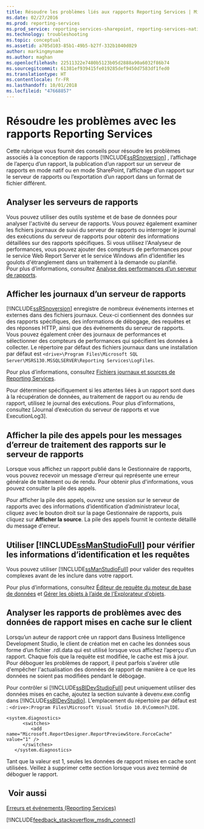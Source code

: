 ```yaml
---
title: Résoudre les problèmes liés aux rapports Reporting Services | Microsoft Docs
ms.date: 02/27/2016
ms.prod: reporting-services
ms.prod_service: reporting-services-sharepoint, reporting-services-native
ms.technology: troubleshooting
ms.topic: conceptual
ms.assetid: a705d103-85b1-49b5-b27f-332b1040d029
author: markingmyname
ms.author: maghan
ms.openlocfilehash: 22511322e7480b5123b05d2888a90a6032f86b74
ms.sourcegitcommit: 61381ef939415fe019285def9450d7583df1fed0
ms.translationtype: HT
ms.contentlocale: fr-FR
ms.lasthandoff: 10/01/2018
ms.locfileid: "47668857"
---
```

# <a name="troubleshoot--reporting-services-report-issues"></a>Résoudre les problèmes avec les rapports Reporting Services
Cette rubrique vous fournit des conseils pour résoudre les problèmes associés à la conception de rapports [!INCLUDE[ssRSnoversion](../../includes/ssrsnoversion.md)] , l’affichage de l’aperçu d’un rapport, la publication d’un rapport sur un serveur de rapports en mode natif ou en mode SharePoint, l’affichage d’un rapport sur le serveur de rapports ou l’exportation d’un rapport dans un format de fichier différent.  
## <a name="monitor-report-servers"></a>Analyser les serveurs de rapports  
Vous pouvez utiliser des outils système et de base de données pour analyser l'activité du serveur de rapports. Vous pouvez également examiner les fichiers journaux de suivi du serveur de rapports ou interroger le journal des exécutions du serveur de rapports pour obtenir des informations détaillées sur des rapports spécifiques. Si vous utilisez l'Analyseur de performances, vous pouvez ajouter des compteurs de performances pour le service Web Report Server et le service Windows afin d'identifier les goulots d'étranglement dans un traitement à la demande ou planifié.  
Pour plus d’informations, consultez [Analyse des performances d’un serveur de rapports](../../reporting-services/report-server/monitoring-report-server-performance.md).  
  
  
## <a name="view-the-report-server-logs"></a>Afficher les journaux d’un serveur de rapports  
[!INCLUDE[ssRSnoversion](../../includes/ssrsnoversion.md)] enregistre de nombreux événements internes et externes dans des fichiers journaux. Ceux-ci contiennent des données sur des rapports spécifiques, des informations de débogage, des requêtes et des réponses HTTP, ainsi que des événements du serveur de rapports. Vous pouvez également créer des journaux de performances et sélectionner des compteurs de performances qui spécifient les données à collecter. Le répertoire par défaut des fichiers journaux dans une installation par défaut est `<drive>\Program Files\Microsoft SQL Server\MSRS130.MSSQLSERVER\Reporting Services\LogFiles`.   
  
Pour plus d’informations, consultez [Fichiers journaux et sources de Reporting Services](../../reporting-services/report-server/reporting-services-log-files-and-sources.md).  
  
Pour déterminer spécifiquement si les attentes liées à un rapport sont dues à la récupération de données, au traitement de rapport ou au rendu de rapport, utilisez le journal des exécutions. Pour plus d’informations, consultez [Journal d’exécution du serveur de rapports et vue ExecutionLog3].   
  
## <a name="view-the-call-stack-for-report-processing-error-messages-on-the-report-server"></a>Afficher la pile des appels pour les messages d’erreur de traitement des rapports sur le serveur de rapports  
Lorsque vous affichez un rapport publié dans le Gestionnaire de rapports, vous pouvez recevoir un message d'erreur qui représente une erreur générale de traitement ou de rendu. Pour obtenir plus d'informations, vous pouvez consulter la pile des appels.   
  
Pour afficher la pile des appels, ouvrez une session sur le serveur de rapports avec des informations d’identification d’administrateur local, cliquez avec le bouton droit sur la page Gestionnaire de rapports, puis cliquez sur **Afficher la source**. La pile des appels fournit le contexte détaillé du message d'erreur.  
  
## <a name="use-includessmanstudiofullincludesssmanstudiofullmd-to-verify-queries-and-credentials"></a>Utiliser [!INCLUDE[ssManStudioFull](../../includes/ssmanstudiofull.md)] pour vérifier les informations d’identification et les requêtes  
Vous pouvez utiliser [!INCLUDE[ssManStudioFull](../../includes/ssmanstudiofull.md)] pour valider des requêtes complexes avant de les inclure dans votre rapport.   
  
Pour plus d’informations, consultez [Éditeur de requête du moteur de base de données](../../relational-databases/scripting/database-engine-query-editor-sql-server-management-studio.md) et [Gérer les objets à l’aide de l’Explorateur d’objets](~/ssms/object/manage-objects-by-using-object-explorer.md).  
  
## <a name="analyze-problem-reports-with-report-data-cached-on-the-client"></a>Analyser les rapports de problèmes avec des données de rapport mises en cache sur le client  
Lorsqu’un auteur de rapport crée un rapport dans Business Intelligence Development Studio, le client de création met en cache les données sous forme d’un fichier .rdl.data qui est utilisé lorsque vous affichez l’aperçu d’un rapport. Chaque fois que la requête est modifiée, le cache est mis à jour. Pour déboguer les problèmes de rapport, il peut parfois s'avérer utile d'empêcher l'actualisation des données de rapport de manière à ce que les données ne soient pas modifiées pendant le débogage.   
  
Pour contrôler si [!INCLUDE[ssBIDevStudioFull](../../includes/ssbidevstudiofull.md)] peut uniquement utiliser des données mises en cache, ajoutez la section suivante à devenv.exe.config dans [!INCLUDE[ssBIDevStudio](../../includes/ssbidevstudio.md)]. L’emplacement du répertoire par défaut est : `<drive>:Program Files\Microsoft Visual Studio 10.0\Common7\IDE`.   
  
```  
<system.diagnostics>  
      <switches>  
         <add name="Microsoft.ReportDesigner.ReportPreviewStore.ForceCache" value="1" />  
      </switches>  
   </system.diagnostics>  
```  
Tant que la valeur est 1, seules les données de rapport mises en cache sont utilisées. Veillez à supprimer cette section lorsque vous avez terminé de déboguer le rapport.  
  
## <a name="see-also"></a> Voir aussi  
[Erreurs et événements (Reporting Services)](../../reporting-services/troubleshooting/errors-and-events-reference-reporting-services.md)  
  
  

[!INCLUDE[feedback_stackoverflow_msdn_connect](../../includes/feedback-stackoverflow-msdn-connect-md.md)]


